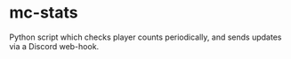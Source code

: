 # mc-stats
Python script which checks player counts periodically, and sends updates via a Discord web-hook.
